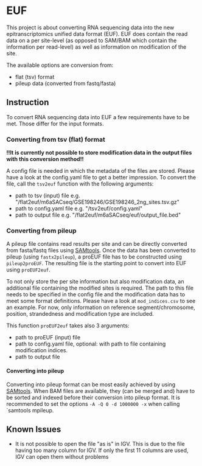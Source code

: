 # EUF

This project is about converting RNA sequencing data into the new epitranscriptomics unified data format (EUF). 
EUF does contain the read data on a per site-level (as opposed to SAM/BAM which contain the information per read-level) 
as well as information on modification of the site. 

The available options are conversion from: 
- flat (tsv) format
- pileup data (converted from fastq/fasta)

## Instruction

To convert RNA sequencing data into EUF a few requirements have to be met. 
Those differ for the input formats. 

### Converting from tsv (flat) format
**!!It is currently not possible to store modification data in the output files with this conversion method!!**

A config file is needed in which the metadata of the files are stored. 
Please have a look at the config.yaml file to get a better impression. 
To convert the file, call the `tsv2euf` function with the following arguments: 
- path to tsv (input) file e.g. "/flat2euf/m6aSACseq/GSE198246/GSE198246_2ng_sites.tsv.gz"
- path to config.yaml file e.g. "/tsv2euf/config.yaml"
- path to output file e.g. "/flat2euf/m6aSACseq/euf/output_file.bed"

### Converting from pileup
A pileup file contains read results per site and can be directly converted from fasta/fastq files using [SAMtools](http://www.htslib.org/).
Once the data has been converted to pileup (using `fastx2pileup`), a proEUF file has to be constructed using `pileup2proEUF`.
The resulting file is the starting point to convert into EUF using `proEUF2euf`. 

To not only store the per site information but also modification data, an additional file containing the modified sites is required. 
The path to this file needs to be specified in the config file and the modification data has to meet some format definitions. 
Please have a look at `mod_indices.csv` to see an example. 
For now, only information on reference segment/chromosome, position, strandedness and modification type are included. 


This function `proEUF2euf` takes also 3 arguments: 
- path to proEUF (input) file
- path to config.yaml file, optional: with path to file containing modification indices. 
- path to output file 


#### Converting into pileup
Converting into pileup format can be most easily achieved by using [SAMtools](http://www.htslib.org/).
When BAM files are available, they (can be merged and) have to be sorted and indexed before their conversion into pileup format. 
It is recommended to set the options `-A -Q 0 -d 1000000 -x` when calling `samtools mpileup. 

## Known Issues
- It is not possible to open the file "as is" in IGV. This is due to the file having too many column for IGV. If only the first 11 columns are used, IGV can open them without problems
